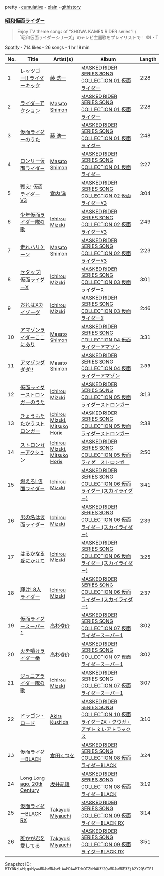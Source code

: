 pretty - [cumulative](/playlists/cumulative/37i9dQZF1DX6w9umnoLA0o.md) - [plain](/playlists/plain/37i9dQZF1DX6w9umnoLA0o) - [githistory](https://github.githistory.xyz/mackorone/spotify-playlist-archive/blob/main/playlists/plain/37i9dQZF1DX6w9umnoLA0o)

### [昭和仮面ライダー](https://open.spotify.com/playlist/37i9dQZF1DX6w9umnoLA0o)

> Enjoy TV theme songs of “SHOWA KAMEN RIDER series”! /<br/>「昭和仮面ライダーシリーズ」のテレビ主題歌をプレイリストで！ ©I・T

[Spotify](https://open.spotify.com/user/spotify) - 714 likes - 26 songs - 1 hr 18 min

| No. | Title | Artist(s) | Album | Length |
|---|---|---|---|---|
| 1 | [レッツゴー!! ライダーキック](https://open.spotify.com/track/7leRfHSyLVuHAkz8h2HP33) | [藤 浩一](https://open.spotify.com/artist/1Y7LUmbe67CdRTQqCfhPcB) | [MASKED RIDER SERIES SONG COLLECTION 01 仮面ライダー](https://open.spotify.com/album/73Ro1PymA7h3q2AMqxl99c) | 2:28 |
| 2 | [ライダーアクション](https://open.spotify.com/track/6QfxiFb0c5Q0s0dZxwTlJs) | [Masato Shimon](https://open.spotify.com/artist/5ES02KVLUnaCsbcZAm27zZ) | [MASKED RIDER SERIES SONG COLLECTION 01 仮面ライダー](https://open.spotify.com/album/73Ro1PymA7h3q2AMqxl99c) | 2:28 |
| 3 | [仮面ライダーのうた](https://open.spotify.com/track/2Xj6Jc7nRtSe8x1bkcm2G9) | [藤 浩一](https://open.spotify.com/artist/1Y7LUmbe67CdRTQqCfhPcB) | [MASKED RIDER SERIES SONG COLLECTION 01 仮面ライダー](https://open.spotify.com/album/73Ro1PymA7h3q2AMqxl99c) | 2:48 |
| 4 | [ロンリー仮面ライダー](https://open.spotify.com/track/5cPS7zcN9he0KpKS8Kc7tW) | [Masato Shimon](https://open.spotify.com/artist/5ES02KVLUnaCsbcZAm27zZ) | [MASKED RIDER SERIES SONG COLLECTION 01 仮面ライダー](https://open.spotify.com/album/73Ro1PymA7h3q2AMqxl99c) | 2:27 |
| 5 | [戦え! 仮面ライダーV3](https://open.spotify.com/track/6lZ1Q1QSxaJJUhUKgDIDog) | [宮内 洋](https://open.spotify.com/artist/2Lx8qLkKOOwUSP6qgtXaiG) | [MASKED RIDER SERIES SONG COLLECTION 02 仮面ライダーV3](https://open.spotify.com/album/7BW94wwWxY9ffv9j3mmt75) | 3:04 |
| 6 | [少年仮面ライダー隊の歌](https://open.spotify.com/track/0obh59NL1TurSqWO0Mp1vv) | [Ichirou Mizuki](https://open.spotify.com/artist/7EhMQ6pNrTq7r9IlIxqG24) | [MASKED RIDER SERIES SONG COLLECTION 02 仮面ライダーV3](https://open.spotify.com/album/7BW94wwWxY9ffv9j3mmt75) | 2:49 |
| 7 | [走れハリケーン](https://open.spotify.com/track/2ZMRwEIkWyPOsOkcTnwfvc) | [Masato Shimon](https://open.spotify.com/artist/5ES02KVLUnaCsbcZAm27zZ) | [MASKED RIDER SERIES SONG COLLECTION 02 仮面ライダーV3](https://open.spotify.com/album/7BW94wwWxY9ffv9j3mmt75) | 2:23 |
| 8 | [セタップ! 仮面ライダーX](https://open.spotify.com/track/0iPxhwpDtXvtoXekfNzEvZ) | [Ichirou Mizuki](https://open.spotify.com/artist/7EhMQ6pNrTq7r9IlIxqG24) | [MASKED RIDER SERIES SONG COLLECTION 03 仮面ライダーX](https://open.spotify.com/album/1BDgBFymjR5X4DDMxEjAVI) | 3:01 |
| 9 | [おれはXカイゾーグ](https://open.spotify.com/track/78n3skSHxpb3R2UcNdrCDl) | [Ichirou Mizuki](https://open.spotify.com/artist/7EhMQ6pNrTq7r9IlIxqG24) | [MASKED RIDER SERIES SONG COLLECTION 03 仮面ライダーX](https://open.spotify.com/album/1BDgBFymjR5X4DDMxEjAVI) | 2:46 |
| 10 | [アマゾンライダーここにあり](https://open.spotify.com/track/3Z1zvHRHpGY8FPaquf6eXd) | [Masato Shimon](https://open.spotify.com/artist/5ES02KVLUnaCsbcZAm27zZ) | [MASKED RIDER SERIES SONG COLLECTION 04 仮面ライダーアマゾン](https://open.spotify.com/album/2D6A5SYuycmsq79gIM1UaM) | 3:31 |
| 11 | [アマゾンダダダ!!](https://open.spotify.com/track/3fII83uD9gowEzvbH8HKqa) | [Masato Shimon](https://open.spotify.com/artist/5ES02KVLUnaCsbcZAm27zZ) | [MASKED RIDER SERIES SONG COLLECTION 04 仮面ライダーアマゾン](https://open.spotify.com/album/2D6A5SYuycmsq79gIM1UaM) | 2:55 |
| 12 | [仮面ライダーストロンガーのうた](https://open.spotify.com/track/0jvqW0vTW7tCjDHfh06d2x) | [Ichirou Mizuki](https://open.spotify.com/artist/7EhMQ6pNrTq7r9IlIxqG24) | [MASKED RIDER SERIES SONG COLLECTION 05 仮面ライダーストロンガー](https://open.spotify.com/album/2frocZ6tctpcZ9dsb7bGLa) | 3:13 |
| 13 | [きょうもたたかうストロンガー](https://open.spotify.com/track/2Tuv4WzC74NPzw3gdV0k7t) | [Ichirou Mizuki](https://open.spotify.com/artist/7EhMQ6pNrTq7r9IlIxqG24), [Mitsuko Horie](https://open.spotify.com/artist/7pacWk2FN7ZpJ7XwRk5vTZ) | [MASKED RIDER SERIES SONG COLLECTION 05 仮面ライダーストロンガー](https://open.spotify.com/album/2frocZ6tctpcZ9dsb7bGLa) | 2:38 |
| 14 | [ストロンガーアクション](https://open.spotify.com/track/479Z4thcxJPQvG90jPGrS6) | [Ichirou Mizuki](https://open.spotify.com/artist/7EhMQ6pNrTq7r9IlIxqG24), [Mitsuko Horie](https://open.spotify.com/artist/7pacWk2FN7ZpJ7XwRk5vTZ) | [MASKED RIDER SERIES SONG COLLECTION 05 仮面ライダーストロンガー](https://open.spotify.com/album/2frocZ6tctpcZ9dsb7bGLa) | 2:50 |
| 15 | [燃えろ! 仮面ライダー](https://open.spotify.com/track/7sVlJOdfF9HmlPrZWzAxWg) | [Ichirou Mizuki](https://open.spotify.com/artist/7EhMQ6pNrTq7r9IlIxqG24) | [MASKED RIDER SERIES SONG COLLECTION 06 仮面ライダー \(スカイライダー\)](https://open.spotify.com/album/48ZvOCbsDZvfXSBGH0Gm4F) | 3:41 |
| 16 | [男の名は仮面ライダー](https://open.spotify.com/track/1p2z61rinoalaEIk3dNmon) | [Ichirou Mizuki](https://open.spotify.com/artist/7EhMQ6pNrTq7r9IlIxqG24) | [MASKED RIDER SERIES SONG COLLECTION 06 仮面ライダー \(スカイライダー\)](https://open.spotify.com/album/48ZvOCbsDZvfXSBGH0Gm4F) | 2:39 |
| 17 | [はるかなる愛にかけて](https://open.spotify.com/track/6oSHn76m8Wi0o0kFXC43AO) | [Ichirou Mizuki](https://open.spotify.com/artist/7EhMQ6pNrTq7r9IlIxqG24) | [MASKED RIDER SERIES SONG COLLECTION 06 仮面ライダー \(スカイライダー\)](https://open.spotify.com/album/48ZvOCbsDZvfXSBGH0Gm4F) | 3:25 |
| 18 | [輝け! 8人ライダー](https://open.spotify.com/track/0Z7Xy7NhZCr9H4zDJbQ8ws) | [Ichirou Mizuki](https://open.spotify.com/artist/7EhMQ6pNrTq7r9IlIxqG24) | [MASKED RIDER SERIES SONG COLLECTION 06 仮面ライダー \(スカイライダー\)](https://open.spotify.com/album/48ZvOCbsDZvfXSBGH0Gm4F) | 2:37 |
| 19 | [仮面ライダースーパー1](https://open.spotify.com/track/4KROTYWsQywGvR1kgC6yY6) | [高杉俊价](https://open.spotify.com/artist/0TmL7vdllK6x6N0deIERCb) | [MASKED RIDER SERIES SONG COLLECTION 07 仮面ライダースーパー1](https://open.spotify.com/album/0wB59sKgolQJBLVh13oCgw) | 3:02 |
| 20 | [火を噴けライダー拳](https://open.spotify.com/track/7oyxVSDOUJYoSkFSHQnE1m) | [高杉俊价](https://open.spotify.com/artist/0TmL7vdllK6x6N0deIERCb) | [MASKED RIDER SERIES SONG COLLECTION 07 仮面ライダースーパー1](https://open.spotify.com/album/0wB59sKgolQJBLVh13oCgw) | 3:02 |
| 21 | [ジュニアライダー隊の歌](https://open.spotify.com/track/27PzRsT0byJNbSxhOt8IEp) | [Ichirou Mizuki](https://open.spotify.com/artist/7EhMQ6pNrTq7r9IlIxqG24) | [MASKED RIDER SERIES SONG COLLECTION 07 仮面ライダースーパー1](https://open.spotify.com/album/0wB59sKgolQJBLVh13oCgw) | 3:07 |
| 22 | [ドラゴン・ロード](https://open.spotify.com/track/6GkBxBmpdTLC9GaQ4fWzHX) | [Akira Kushida](https://open.spotify.com/artist/0bSMYtPqoMqQoRNtZLoqMD) | [MASKED RIDER SERIES SONG COLLECTION 10 仮面ライダーZX・クウガ・アギト & レアトラックス](https://open.spotify.com/album/7cdhPQ5ikPyO2a0TqfVLKM) | 3:10 |
| 23 | [仮面ライダーBLACK](https://open.spotify.com/track/1Z7WqTtH50eJQH5ZYttEct) | [倉田てつを](https://open.spotify.com/artist/2ZK71jraAocRq9xjX60eMd) | [MASKED RIDER SERIES SONG COLLECTION 08 仮面ライダーBLACK](https://open.spotify.com/album/2lfEONrQTH2GxKRpUeSVq0) | 3:24 |
| 24 | [Long Long ago, 20th Century](https://open.spotify.com/track/2PYHHcr0NrPrrMmsHzKeQP) | [坂井紀雄](https://open.spotify.com/artist/71YuQRbQ8sZFijOLXqLofR) | [MASKED RIDER SERIES SONG COLLECTION 08 仮面ライダーBLACK](https://open.spotify.com/album/2lfEONrQTH2GxKRpUeSVq0) | 3:19 |
| 25 | [仮面ライダーBLACK RX](https://open.spotify.com/track/1i6RFBmLejZA2AylUrJm7c) | [Takayuki Miyauchi](https://open.spotify.com/artist/12sIh1TmRrY9dX59XA4D71) | [MASKED RIDER SERIES SONG COLLECTION 09 仮面ライダーBLACK RX](https://open.spotify.com/album/7htZpxhxMlud3SZpD0M2r7) | 3:14 |
| 26 | [誰かが君を愛してる](https://open.spotify.com/track/6p6duCsr6a7xGY1PdlCWSV) | [Takayuki Miyauchi](https://open.spotify.com/artist/12sIh1TmRrY9dX59XA4D71) | [MASKED RIDER SERIES SONG COLLECTION 09 仮面ライダーBLACK RX](https://open.spotify.com/album/7htZpxhxMlud3SZpD0M2r7) | 3:51 |

Snapshot ID: `MTY0NzUwMjgxMywwMDAwMDAwMjAwMDAwMTdmOTZkMWU3Y2QwMDAwMDE3Zjk2Y2Q5YTFl`
